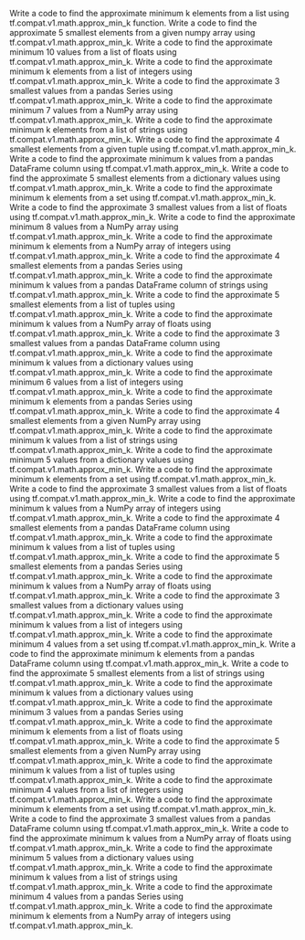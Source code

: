 Write a code to find the approximate minimum k elements from a list using tf.compat.v1.math.approx_min_k function.
Write a code to find the approximate 5 smallest elements from a given numpy array using tf.compat.v1.math.approx_min_k.
Write a code to find the approximate minimum 10 values from a list of floats using tf.compat.v1.math.approx_min_k.
Write a code to find the approximate minimum k elements from a list of integers using tf.compat.v1.math.approx_min_k.
Write a code to find the approximate 3 smallest values from a pandas Series using tf.compat.v1.math.approx_min_k.
Write a code to find the approximate minimum 7 values from a NumPy array using tf.compat.v1.math.approx_min_k.
Write a code to find the approximate minimum k elements from a list of strings using tf.compat.v1.math.approx_min_k.
Write a code to find the approximate 4 smallest elements from a given tuple using tf.compat.v1.math.approx_min_k.
Write a code to find the approximate minimum k values from a pandas DataFrame column using tf.compat.v1.math.approx_min_k.
Write a code to find the approximate 5 smallest elements from a dictionary values using tf.compat.v1.math.approx_min_k.
Write a code to find the approximate minimum k elements from a set using tf.compat.v1.math.approx_min_k.
Write a code to find the approximate 3 smallest values from a list of floats using tf.compat.v1.math.approx_min_k.
Write a code to find the approximate minimum 8 values from a NumPy array using tf.compat.v1.math.approx_min_k.
Write a code to find the approximate minimum k elements from a NumPy array of integers using tf.compat.v1.math.approx_min_k.
Write a code to find the approximate 4 smallest elements from a pandas Series using tf.compat.v1.math.approx_min_k.
Write a code to find the approximate minimum k values from a pandas DataFrame column of strings using tf.compat.v1.math.approx_min_k.
Write a code to find the approximate 5 smallest elements from a list of tuples using tf.compat.v1.math.approx_min_k.
Write a code to find the approximate minimum k values from a NumPy array of floats using tf.compat.v1.math.approx_min_k.
Write a code to find the approximate 3 smallest values from a pandas DataFrame column using tf.compat.v1.math.approx_min_k.
Write a code to find the approximate minimum k values from a dictionary values using tf.compat.v1.math.approx_min_k.
Write a code to find the approximate minimum 6 values from a list of integers using tf.compat.v1.math.approx_min_k.
Write a code to find the approximate minimum k elements from a pandas Series using tf.compat.v1.math.approx_min_k.
Write a code to find the approximate 4 smallest elements from a given NumPy array using tf.compat.v1.math.approx_min_k.
Write a code to find the approximate minimum k values from a list of strings using tf.compat.v1.math.approx_min_k.
Write a code to find the approximate minimum 5 values from a dictionary values using tf.compat.v1.math.approx_min_k.
Write a code to find the approximate minimum k elements from a set using tf.compat.v1.math.approx_min_k.
Write a code to find the approximate 3 smallest values from a list of floats using tf.compat.v1.math.approx_min_k.
Write a code to find the approximate minimum k values from a NumPy array of integers using tf.compat.v1.math.approx_min_k.
Write a code to find the approximate 4 smallest elements from a pandas DataFrame column using tf.compat.v1.math.approx_min_k.
Write a code to find the approximate minimum k values from a list of tuples using tf.compat.v1.math.approx_min_k.
Write a code to find the approximate 5 smallest elements from a pandas Series using tf.compat.v1.math.approx_min_k.
Write a code to find the approximate minimum k values from a NumPy array of floats using tf.compat.v1.math.approx_min_k.
Write a code to find the approximate 3 smallest values from a dictionary values using tf.compat.v1.math.approx_min_k.
Write a code to find the approximate minimum k values from a list of integers using tf.compat.v1.math.approx_min_k.
Write a code to find the approximate minimum 4 values from a set using tf.compat.v1.math.approx_min_k.
Write a code to find the approximate minimum k elements from a pandas DataFrame column using tf.compat.v1.math.approx_min_k.
Write a code to find the approximate 5 smallest elements from a list of strings using tf.compat.v1.math.approx_min_k.
Write a code to find the approximate minimum k values from a dictionary values using tf.compat.v1.math.approx_min_k.
Write a code to find the approximate minimum 3 values from a pandas Series using tf.compat.v1.math.approx_min_k.
Write a code to find the approximate minimum k elements from a list of floats using tf.compat.v1.math.approx_min_k.
Write a code to find the approximate 5 smallest elements from a given NumPy array using tf.compat.v1.math.approx_min_k.
Write a code to find the approximate minimum k values from a list of tuples using tf.compat.v1.math.approx_min_k.
Write a code to find the approximate minimum 4 values from a list of integers using tf.compat.v1.math.approx_min_k.
Write a code to find the approximate minimum k elements from a set using tf.compat.v1.math.approx_min_k.
Write a code to find the approximate 3 smallest values from a pandas DataFrame column using tf.compat.v1.math.approx_min_k.
Write a code to find the approximate minimum k values from a NumPy array of floats using tf.compat.v1.math.approx_min_k.
Write a code to find the approximate minimum 5 values from a dictionary values using tf.compat.v1.math.approx_min_k.
Write a code to find the approximate minimum k values from a list of strings using tf.compat.v1.math.approx_min_k.
Write a code to find the approximate minimum 4 values from a pandas Series using tf.compat.v1.math.approx_min_k.
Write a code to find the approximate minimum k elements from a NumPy array of integers using tf.compat.v1.math.approx_min_k.
